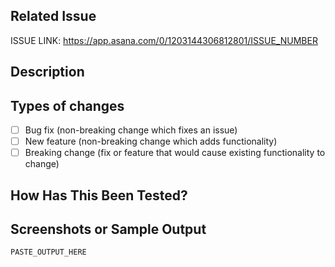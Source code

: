 ## Related Issue
<!--- PRs should be related to open issues. -->
<!--- If suggesting a new feature or change, please discuss it in an issue first. -->
<!--- If fixing a bug, there should be an issue describing it with steps to reproduce it. -->

<!--- Link to the issue here: -->
ISSUE LINK: https://app.asana.com/0/1203144306812801/ISSUE_NUMBER

## Description
<!--- Describe your changes in detail -->


## Types of changes
<!--- What types of changes does your code introduce? Delete options that are not relevant: -->

- [ ] Bug fix (non-breaking change which fixes an issue)
- [ ] New feature (non-breaking change which adds functionality)
- [ ] Breaking change (fix or feature that would cause existing functionality to change)

## How Has This Been Tested?
<!--- Describe in detail how you tested your changes. -->
<!--- Include details of your testing environment, and the tests you ran to -->
<!--- see how your change affects other areas of the code, etc. -->

## Screenshots or Sample Output
~~~
PASTE_OUTPUT_HERE
~~~
